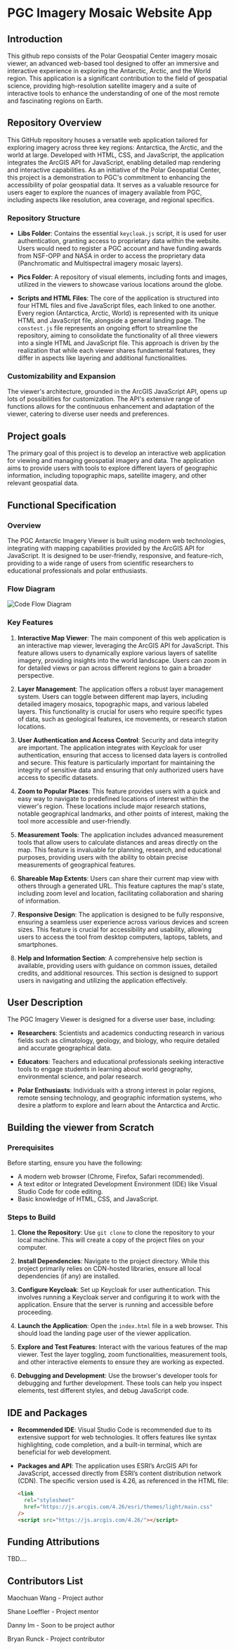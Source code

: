 # PGC Imagery Mosaic Website App
## Introduction

This github repo consists of the Polar Geospatial Center imagery mosaic viewer, an advanced web-based tool designed to offer an immersive and interactive experience in exploring the Antarctic, Arctic, and the World region. This application is a significant contribution to the field of geospatial science, providing high-resolution satellite imagery and a suite of interactive tools to enhance the understanding of one of the most remote and fascinating regions on Earth.

## Repository Overview

This GitHub repository houses a versatile web application tailored for exploring imagery across three key regions: Antarctica, the Arctic, and the world at large. Developed with HTML, CSS, and JavaScript, the application integrates the ArcGIS API for JavaScript, enabling detailed map rendering and interactive capabilities. As an initiative of the Polar Geospatial Center, this project is a demonstration to PGC's commitment to enhancing the accessibility of polar geospatial data. It serves as a valuable resource for users eager to explore the nuances of imagery available from PGC, including aspects like resolution, area coverage, and regional specifics.

### Repository Structure

- **Libs Folder**: Contains the essential `keycloak.js` script, it is used for user authentication, granting access to proprietary data within the website. Users would need to register a PGC account and have funding awards from NSF-OPP and NASA in order to access the proprietary data (Panchromatic and Multispectral imagery mosaic layers).

- **Pics Folder**: A repository of visual elements, including fonts and images, utilized in the viewers to showcase various locations around the globe.

- **Scripts and HTML Files**: The core of the application is structured into four HTML files and five JavaScript files, each linked to one another. Every region (Antarctica, Arctic, World) is represented with its unique HTML and JavaScript file, alongside a general landing page. The `constest.js` file represents an ongoing effort to streamline the repository, aiming to consolidate the functionality of all three viewers into a single HTML and JavaScript file. This approach is driven by the realization that while each viewer shares fundamental features, they differ in aspects like layering and additional functionalities.

### Customizability and Expansion

The viewer's architecture, grounded in the ArcGIS JavaScript API, opens up lots of possibilities for customization. The API's extensive range of functions allows for the continuous enhancement and adaptation of the viewer, catering to diverse user needs and preferences.


## Project goals
The primary goal of this project is to develop an interactive web application for viewing and managing geospatial imagery and data. The application aims to provide users with tools to explore different layers of geographic information, including topographic maps, satellite imagery, and other relevant geospatial data.

## Functional Specification

### Overview

The PGC Antarctic Imagery Viewer is built using modern web technologies, integrating with mapping capabilities provided by the ArcGIS API for JavaScript. It is designed to be user-friendly, responsive, and feature-rich, providing to a wide range of users from scientific researchers to educational professionals and polar enthusiasts.

### Flow Diagram
![Code Flow Diagram](/pgc_viewer_flow_diagram.png)


### Key Features

1. **Interactive Map Viewer**: The main component of this web application is an interactive map viewer, leveraging the ArcGIS API for JavaScript. This feature allows users to dynamically explore various layers of satellite imagery, providing insights into the world landscape. Users can zoom in for detailed views or pan across different regions to gain a broader perspective.

2. **Layer Management**: The application offers a robust layer management system. Users can toggle between different map layers, including detailed imagery mosaics, topographic maps, and various labeled layers. This functionality is crucial for users who require specific types of data, such as geological features, ice movements, or research station locations.

3. **User Authentication and Access Control**: Security and data integrity are important. The application integrates with Keycloak for user authentication, ensuring that access to licensed data layers is controlled and secure. This feature is particularly important for maintaining the integrity of sensitive data and ensuring that only authorized users have access to specific datasets.

4. **Zoom to Popular Places**: This feature provides users with a quick and easy way to navigate to predefined locations of interest within the viewer's region. These locations include major research stations, notable geographical landmarks, and other points of interest, making the tool more accessible and user-friendly.

5. **Measurement Tools**: The application includes advanced measurement tools that allow users to calculate distances and areas directly on the map. This feature is invaluable for planning, research, and educational purposes, providing users with the ability to obtain precise measurements of geographical features.

6. **Shareable Map Extents**: Users can share their current map view with others through a generated URL. This feature captures the map's state, including zoom level and location, facilitating collaboration and sharing of information.

7. **Responsive Design**: The application is designed to be fully responsive, ensuring a seamless user experience across various devices and screen sizes. This feature is crucial for accessibility and usability, allowing users to access the tool from desktop computers, laptops, tablets, and smartphones.

8. **Help and Information Section**: A comprehensive help section is available, providing users with guidance on common issues, detailed credits, and additional resources. This section is designed to support users in navigating and utilizing the application effectively.

## User Description

The PGC Imagery Viewer is designed for a diverse user base, including:

- **Researchers**: Scientists and academics conducting research in various fields such as climatology, geology, and biology, who require detailed and accurate geographical data.

- **Educators**: Teachers and educational professionals seeking interactive tools to engage students in learning about world geography, environmental science, and polar research.

- **Polar Enthusiasts**: Individuals with a strong interest in polar regions, remote sensing technology, and geographic information systems, who desire a platform to explore and learn about the Antarctica and Arctic.

## Building the viewer from Scratch

### Prerequisites

Before starting, ensure you have the following:

- A modern web browser (Chrome, Firefox, Safari recommended).
- A text editor or Integrated Development Environment (IDE) like Visual Studio Code for code editing.
- Basic knowledge of HTML, CSS, and JavaScript.

### Steps to Build

1. **Clone the Repository**: Use `git clone` to clone the repository to your local machine. This will create a copy of the project files on your computer.

2. **Install Dependencies**: Navigate to the project directory. While this project primarily relies on CDN-hosted libraries, ensure all local dependencies (if any) are installed.

3. **Configure Keycloak**: Set up Keycloak for user authentication. This involves running a Keycloak server and configuring it to work with the application. Ensure that the server is running and accessible before proceeding.

4. **Launch the Application**: Open the `index.html` file in a web browser. This should load the landing page user of the viewer application.

5. **Explore and Test Features**: Interact with the various features of the map viewer. Test the layer toggling, zoom functionalities, measurement tools, and other interactive elements to ensure they are working as expected.

6. **Debugging and Development**: Use the browser's developer tools for debugging and further development. These tools can help you inspect elements, test different styles, and debug JavaScript code.

## IDE and Packages

- **Recommended IDE**: Visual Studio Code is recommended due to its extensive support for web technologies. It offers features like syntax highlighting, code completion, and a built-in terminal, which are beneficial for web development.

- **Packages and API**: The application uses ESRI’s ArcGIS API for JavaScript, accessed directly from ESRI’s content distribution network (CDN). The specific version used is 4.26, as referenced in the HTML file:

  ```html
  <link
    rel="stylesheet"
    href="https://js.arcgis.com/4.26/esri/themes/light/main.css"
  />
  <script src="https://js.arcgis.com/4.26/"></script>

## Funding Attributions

TBD....

## Contributors List
Maochuan Wang - Project author 

Shane Loeffler - Project mentor 

Danny Im - Soon to be project author 

Bryan Runck - Project contributor 

